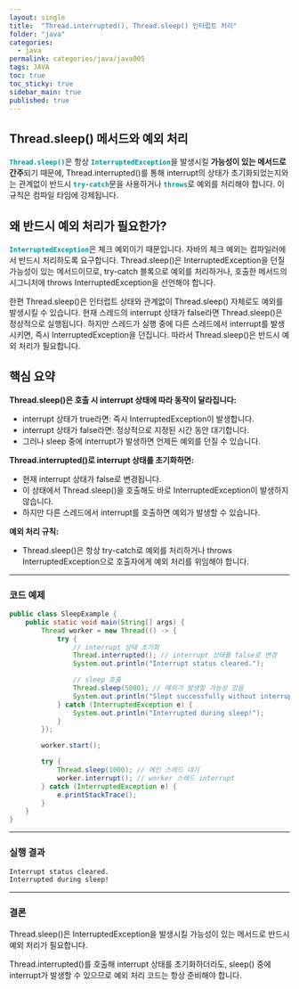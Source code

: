 ```yaml
---
layout: single
title:  "Thread.interrupted(), Thread.sleep() 인터럽트 처리"
folder: "java"
categories:
  - java
permalink: categories/java/java005
tags: JAVA
toc: true
toc_sticky: true
sidebar_main: true
published: true
---
```


## Thread.sleep() 메서드와 예외 처리

<span style="color: rgb(3, 150, 150); font-weight: bold;">`Thread.sleep()`</span>은 항상 <span style="color: rgb(3, 150, 150); font-weight: bold;">`InterruptedException`</span>을 발생시킬 **가능성이 있는 메서드로 간주**되기 때문에, Thread.interrupted()를 통해 interrupt의 상태가 초기화되었는지와는 관계없이 반드시 <span style="color: rgb(3, 150, 150); font-weight: bold;">`try-catch`</span>문을 사용하거나 <span style="color: rgb(3, 150, 150); font-weight: bold;">`throws`</span>로 예외를 처리해야 합니다. 이 규칙은 컴파일 타임에 강제됩니다.

## 왜 반드시 예외 처리가 필요한가?

<span style="color: rgb(3, 150, 150); font-weight: bold;">`InterruptedException`</span>은 체크 예외이기 때문입니다. 자바의 체크 예외는 컴파일러에서 반드시 처리하도록 요구합니다. Thread.sleep()은 InterruptedException을 던질 가능성이 있는 메서드이므로, try-catch 블록으로 예외를 처리하거나, 호출한 메서드의 시그니처에 throws InterruptedException을 선언해야 합니다.

한편 Thread.sleep()은 인터럽트 상태와 관계없이 Thread.sleep() 자체로도 예외를 발생시킬 수 있습니다. 현재 스레드의 interrupt 상태가 false라면 Thread.sleep()은 정상적으로 실행됩니다. 하지만 스레드가 실행 중에 다른 스레드에서 interrupt를 발생시키면, 즉시 InterruptedException을 던집니다. 따라서 Thread.sleep()은 반드시 예외 처리가 필요합니다.


## 핵심 요약

**Thread.sleep()은 호출 시 interrupt 상태에 따라 동작이 달라집니다:**
   - interrupt 상태가 true라면: 즉시 InterruptedException이 발생합니다.
   - interrupt 상태가 false라면: 정상적으로 지정된 시간 동안 대기합니다.
   - 그러나 sleep 중에 interrupt가 발생하면 언제든 예외를 던질 수 있습니다.

**Thread.interrupted()로 interrupt 상태를 초기화하면:**
   - 현재 interrupt 상태가 false로 변경됩니다.
   - 이 상태에서 Thread.sleep()을 호출해도 바로 InterruptedException이 발생하지 않습니다.
   - 하지만 다른 스레드에서 interrupt를 호출하면 예외가 발생할 수 있습니다.

**예외 처리 규칙:**
   - Thread.sleep()은 항상 try-catch로 예외를 처리하거나 throws InterruptedException으로 호출자에게 예외 처리를 위임해야 합니다.

---

### 코드 예제

```java
public class SleepExample {
    public static void main(String[] args) {
        Thread worker = new Thread(() -> {
            try {
                // interrupt 상태 초기화
                Thread.interrupted(); // interrupt 상태를 false로 변경
                System.out.println("Interrupt status cleared.");

                // sleep 호출
                Thread.sleep(5000); // 예외가 발생할 가능성 있음
                System.out.println("Slept successfully without interruption.");
            } catch (InterruptedException e) {
                System.out.println("Interrupted during sleep!");
            }
        });

        worker.start();

        try {
            Thread.sleep(1000); // 메인 스레드 대기
            worker.interrupt(); // worker 스레드 interrupt
        } catch (InterruptedException e) {
            e.printStackTrace();
        }
    }
}
```

---

### 실행 결과

```bash
Interrupt status cleared.
Interrupted during sleep!
```

---

### 결론

Thread.sleep()은 InterruptedException을 발생시킬 가능성이 있는 메서드로 반드시 예외 처리가 필요합니다.

Thread.interrupted()를 호출해 interrupt 상태를 초기화하더라도, sleep() 중에 interrupt가 발생할 수 있으므로 예외 처리 코드는 항상 준비해야 합니다.